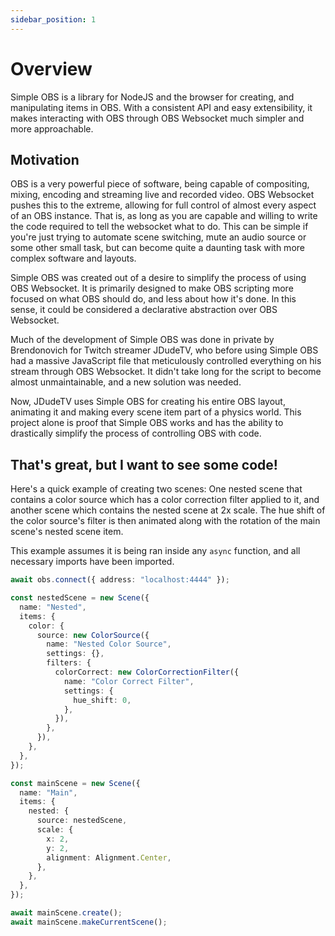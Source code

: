 ```yaml
---
sidebar_position: 1
---
```


# Overview

Simple OBS is a library for NodeJS and the browser for creating, and manipulating items in OBS. With a consistent API and easy extensibility, it makes interacting with OBS through OBS Websocket much simpler and more approachable.

## Motivation

OBS is a very powerful piece of software, being capable of compositing, mixing, encoding and streaming live and recorded video. OBS Websocket pushes this to the extreme, allowing for full control of almost every aspect of an OBS instance. That is, as long as you are capable and willing to write the code required to tell the websocket what to do. This can be simple if you're just trying to automate scene switching, mute an audio source or some other small task, but can become quite a daunting task with more complex software and layouts.

Simple OBS was created out of a desire to simplify the process of using OBS Websocket. It is primarily designed to make OBS scripting more focused on what OBS should do, and less about how it's done. In this sense, it could be considered a declarative abstraction over OBS Websocket.

Much of the development of Simple OBS was done in private by Brendonovich for Twitch streamer JDudeTV, who before using Simple OBS had a massive JavaScript file that meticulously controlled everything on his stream through OBS Websocket. It didn't take long for the script to become almost unmaintainable, and a new solution was needed.

Now, JDudeTV uses Simple OBS for creating his entire OBS layout, animating it and making every scene item part of a physics world. This project alone is proof that Simple OBS works and has the ability to drastically simplify the process of controlling OBS with code.

## That's great, but I want to see some code!

Here's a quick example of creating two scenes: One nested scene that contains a color source which has a color correction filter applied to it, and another scene which contains the nested scene at 2x scale. The hue shift of the color source's filter is then animated along with the rotation of the main scene's nested scene item.

This example assumes it is being ran inside any `async` function, and all necessary imports have been imported.

```ts
await obs.connect({ address: "localhost:4444" });

const nestedScene = new Scene({
  name: "Nested",
  items: {
    color: {
      source: new ColorSource({
        name: "Nested Color Source",
        settings: {},
        filters: {
          colorCorrect: new ColorCorrectionFilter({
            name: "Color Correct Filter",
            settings: {
              hue_shift: 0,
            },
          }),
        },
      }),
    },
  },
});

const mainScene = new Scene({
  name: "Main",
  items: {
    nested: {
      source: nestedScene,
      scale: {
        x: 2,
        y: 2,
        alignment: Alignment.Center,
      },
    },
  },
});

await mainScene.create();
await mainScene.makeCurrentScene();
```
